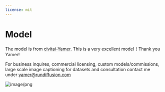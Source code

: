 ```yaml
---
license: mit
---
```


# Model

The model is from [civitai-Yamer](https://civitai.com/models/84040?modelVersionId=196039). This is a very excellent model！Thank you Yamer!

For business inquires, commercial licensing, custom models/commissions, large scale image captioning for datasets and consultation contact me under yamer@rundiffusion.com


![image/png](https://cdn-uploads.huggingface.co/production/uploads/643665d33193f279361cc292/yI0NH-NN08uVd6v1obZeu.png)






